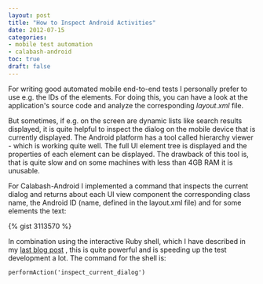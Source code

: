 ```yaml
---
layout: post
title: "How to Inspect Android Activities"
date: 2012-07-15
categories:
- mobile test automation
- calabash-android
toc: true
draft: false
---
```

For writing good automated mobile end-to-end tests I personally prefer to use e.g. the IDs of the elements. For doing this, you can have a look at the application's source code and analyze the corresponding *layout.xml* file.

But sometimes, if e.g. on the screen are dynamic lists like search results displayed, it is quite helpful to inspect the dialog on the mobile device that is currently displayed.
The Android platform has a tool called hierarchy viewer - which is working quite well. The full UI element tree is displayed and the properties of each element can be displayed. The drawback of this tool is, that is quite slow and on some machines with less than 4GB RAM it is unusable.

For Calabash-Android I implemented a command that inspects the current dialog and returns about each UI view component the corresponding class name, the Android ID (name, defined in the layout.xml file) and for some elements the text:

{% gist 3113570 %}

In combination using the interactive Ruby shell, which I have described in my [last blog post](http://dary.de/2012/07/speed-up-the-development-of-calabash-android-tests/) , this is quite powerful and is speeding up the test development a lot. The command for the shell is:

	performAction('inspect_current_dialog')
